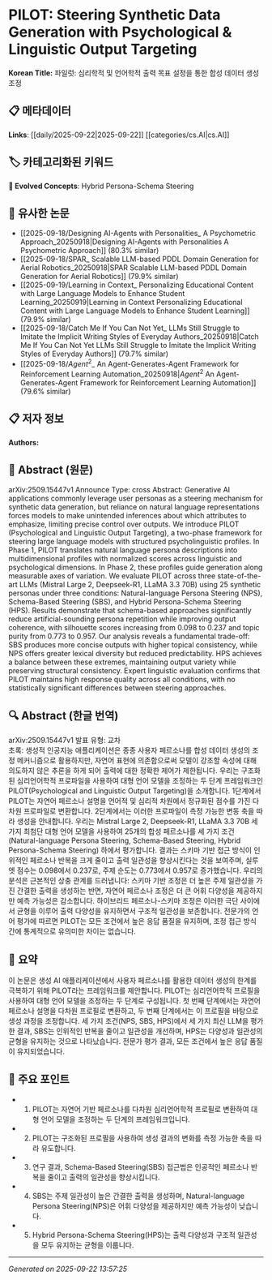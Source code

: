 # PILOT: Steering Synthetic Data Generation with Psychological & Linguistic Output Targeting

**Korean Title:** 파일럿: 심리학적 및 언어학적 출력 목표 설정을 통한 합성 데이터 생성 조정

## 📋 메타데이터

**Links**: [[daily/2025-09-22|2025-09-22]] [[categories/cs.AI|cs.AI]]

## 🏷️ 카테고리화된 키워드
**🚀 Evolved Concepts**: Hybrid Persona-Schema Steering

## 🔗 유사한 논문
- [[2025-09-18/Designing AI-Agents with Personalities_ A Psychometric Approach_20250918|Designing AI-Agents with Personalities A Psychometric Approach]] (80.3% similar)
- [[2025-09-18/SPAR_ Scalable LLM-based PDDL Domain Generation for Aerial Robotics_20250918|SPAR Scalable LLM-based PDDL Domain Generation for Aerial Robotics]] (79.9% similar)
- [[2025-09-19/Learning in Context_ Personalizing Educational Content with Large Language Models to Enhance Student Learning_20250919|Learning in Context Personalizing Educational Content with Large Language Models to Enhance Student Learning]] (79.9% similar)
- [[2025-09-18/Catch Me If You Can Not Yet_ LLMs Still Struggle to Imitate the Implicit Writing Styles of Everyday Authors_20250918|Catch Me If You Can Not Yet LLMs Still Struggle to Imitate the Implicit Writing Styles of Everyday Authors]] (79.7% similar)
- [[2025-09-18/$Agent^2$_ An Agent-Generates-Agent Framework for Reinforcement Learning Automation_20250918|$Agent^2$ An Agent-Generates-Agent Framework for Reinforcement Learning Automation]] (79.6% similar)

## 📋 저자 정보

**Authors:** 

## 📄 Abstract (원문)

arXiv:2509.15447v1 Announce Type: cross 
Abstract: Generative AI applications commonly leverage user personas as a steering mechanism for synthetic data generation, but reliance on natural language representations forces models to make unintended inferences about which attributes to emphasize, limiting precise control over outputs. We introduce PILOT (Psychological and Linguistic Output Targeting), a two-phase framework for steering large language models with structured psycholinguistic profiles. In Phase 1, PILOT translates natural language persona descriptions into multidimensional profiles with normalized scores across linguistic and psychological dimensions. In Phase 2, these profiles guide generation along measurable axes of variation. We evaluate PILOT across three state-of-the-art LLMs (Mistral Large 2, Deepseek-R1, LLaMA 3.3 70B) using 25 synthetic personas under three conditions: Natural-language Persona Steering (NPS), Schema-Based Steering (SBS), and Hybrid Persona-Schema Steering (HPS). Results demonstrate that schema-based approaches significantly reduce artificial-sounding persona repetition while improving output coherence, with silhouette scores increasing from 0.098 to 0.237 and topic purity from 0.773 to 0.957. Our analysis reveals a fundamental trade-off: SBS produces more concise outputs with higher topical consistency, while NPS offers greater lexical diversity but reduced predictability. HPS achieves a balance between these extremes, maintaining output variety while preserving structural consistency. Expert linguistic evaluation confirms that PILOT maintains high response quality across all conditions, with no statistically significant differences between steering approaches.

## 🔍 Abstract (한글 번역)

arXiv:2509.15447v1 발표 유형: 교차  
초록: 생성적 인공지능 애플리케이션은 종종 사용자 페르소나를 합성 데이터 생성의 조정 메커니즘으로 활용하지만, 자연어 표현에 의존함으로써 모델이 강조할 속성에 대해 의도하지 않은 추론을 하게 되어 출력에 대한 정확한 제어가 제한됩니다. 우리는 구조화된 심리언어학적 프로파일을 사용하여 대형 언어 모델을 조정하는 두 단계 프레임워크인 PILOT(Psychological and Linguistic Output Targeting)을 소개합니다. 1단계에서 PILOT는 자연어 페르소나 설명을 언어적 및 심리적 차원에서 정규화된 점수를 가진 다차원 프로파일로 변환합니다. 2단계에서는 이러한 프로파일이 측정 가능한 변동 축을 따라 생성을 안내합니다. 우리는 Mistral Large 2, Deepseek-R1, LLaMA 3.3 70B 세 가지 최첨단 대형 언어 모델을 사용하여 25개의 합성 페르소나를 세 가지 조건(Natural-language Persona Steering, Schema-Based Steering, Hybrid Persona-Schema Steering) 하에서 평가합니다. 결과는 스키마 기반 접근 방식이 인위적인 페르소나 반복을 크게 줄이고 출력 일관성을 향상시킨다는 것을 보여주며, 실루엣 점수는 0.098에서 0.237로, 주제 순도는 0.773에서 0.957로 증가했습니다. 우리의 분석은 근본적인 상충 관계를 드러냅니다: 스키마 기반 조정은 더 높은 주제 일관성을 가진 간결한 출력을 생성하는 반면, 자연어 페르소나 조정은 더 큰 어휘 다양성을 제공하지만 예측 가능성은 감소합니다. 하이브리드 페르소나-스키마 조정은 이러한 극단 사이에서 균형을 이루어 출력 다양성을 유지하면서 구조적 일관성을 보존합니다. 전문가의 언어 평가에 따르면 PILOT는 모든 조건에서 높은 응답 품질을 유지하며, 조정 접근 방식 간에 통계적으로 유의미한 차이는 없습니다.

## 📝 요약

이 논문은 생성 AI 애플리케이션에서 사용자 페르소나를 활용한 데이터 생성의 한계를 극복하기 위해 PILOT라는 프레임워크를 제안합니다. PILOT는 심리언어학적 프로필을 사용하여 대형 언어 모델을 조정하는 두 단계로 구성됩니다. 첫 번째 단계에서는 자연어 페르소나 설명을 다차원 프로필로 변환하고, 두 번째 단계에서는 이 프로필을 바탕으로 생성 과정을 조정합니다. 세 가지 조건(NPS, SBS, HPS)에서 세 가지 최신 LLM을 평가한 결과, SBS는 인위적인 반복을 줄이고 일관성을 개선하며, HPS는 다양성과 일관성의 균형을 유지하는 것으로 나타났습니다. 전문가 평가 결과, 모든 조건에서 높은 응답 품질이 유지되었습니다.

## 🎯 주요 포인트

- 1. PILOT는 자연어 기반 페르소나를 다차원 심리언어학적 프로필로 변환하여 대형 언어 모델을 조정하는 두 단계의 프레임워크입니다.

- 2. PILOT는 구조화된 프로필을 사용하여 생성 결과의 변화를 측정 가능한 축을 따라 유도합니다.

- 3. 연구 결과, Schema-Based Steering(SBS) 접근법은 인공적인 페르소나 반복을 줄이고 출력의 일관성을 향상시킵니다.

- 4. SBS는 주제 일관성이 높은 간결한 출력을 생성하며, Natural-language Persona Steering(NPS)은 어휘 다양성을 제공하지만 예측 가능성이 낮습니다.

- 5. Hybrid Persona-Schema Steering(HPS)는 출력 다양성과 구조적 일관성을 모두 유지하는 균형을 이룹니다.

---

*Generated on 2025-09-22 13:57:25*